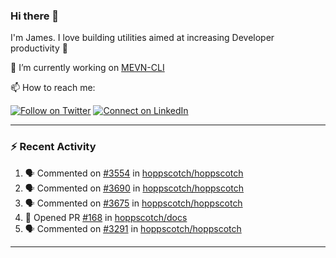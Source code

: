 ### Hi there 👋

I'm James. I love building utilities aimed at increasing Developer productivity :raised_hands: 

🔭 I’m currently working on [MEVN-CLI](https://github.com/madlabsinc/mevn-cli)

📫 How to reach me:

[![Follow on Twitter](https://img.shields.io/badge/--twitter?label=Twitter&logo=Twitter&style=social)](https://twitter.com/james_madhacks) [![Connect on LinkedIn](https://img.shields.io/badge/--linkedin?label=LinkedIn&logo=LinkedIn&style=social)](https://www.linkedin.com/in/jamesgeorge007)

---

### :zap: Recent Activity

<!--START_SECTION:activity-->
1. 🗣 Commented on [#3554](https://github.com/hoppscotch/hoppscotch/issues/3554#issuecomment-1870800287) in [hoppscotch/hoppscotch](https://github.com/hoppscotch/hoppscotch)
2. 🗣 Commented on [#3690](https://github.com/hoppscotch/hoppscotch/pull/3690#issuecomment-1869551928) in [hoppscotch/hoppscotch](https://github.com/hoppscotch/hoppscotch)
3. 🗣 Commented on [#3675](https://github.com/hoppscotch/hoppscotch/issues/3675#issuecomment-1869335370) in [hoppscotch/hoppscotch](https://github.com/hoppscotch/hoppscotch)
4. 💪 Opened PR [#168](https://github.com/hoppscotch/docs/pull/168) in [hoppscotch/docs](https://github.com/hoppscotch/docs)
5. 🗣 Commented on [#3291](https://github.com/hoppscotch/hoppscotch/issues/3291#issuecomment-1867852835) in [hoppscotch/hoppscotch](https://github.com/hoppscotch/hoppscotch)
<!--END_SECTION:activity-->

---

<!--
**jamesgeorge007/jamesgeorge007** is a ✨ _special_ ✨ repository because its `README.md` (this file) appears on your GitHub profile.

Here are some ideas to get you started:

- 🌱 I’m currently learning ...
- 👯 I’m looking to collaborate on ...
- 🤔 I’m looking for help with ...
- 💬 Ask me about ...
- 😄 Pronouns: ...
- ⚡ Fun fact: ...
-->
